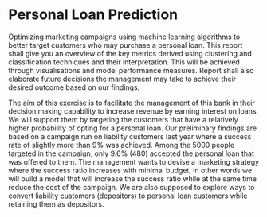 # Personal Loan Prediction

Optimizing marketing campaigns using machine learning algorithms to better target customers who may purchase a personal loan. 
This report shall give you an overview of the key metrics derived using clustering and classification techniques and their interpretation. This will be achieved through visualisations and model performance measures. Report shall also elaborate future decisions the management may take to achieve their desired outcome based on our findings.  
 
The aim of this exercise is to facilitate the management of this bank in their decision making capability to increase revenue by earning interest on loans. We will support them by targeting the customers that have a relatively higher probability of opting for a personal loan. Our preliminary findings are based on a campaign run on liability customers last year where a success rate of slightly more than 9% was achieved. Among the 5000 people targeted in the campaign, only 9.6% (480) accepted the personal loan that was offered to them. 
The management wants to devise a marketing strategy where the success ratio increases with minimal budget, in other words we will build a model that will increase the success ratio while at the same time reduce the cost of the campaign. We are also supposed to explore ways to convert liability customers (depositors) to personal loan customers while retaining them as depositors.  
 
